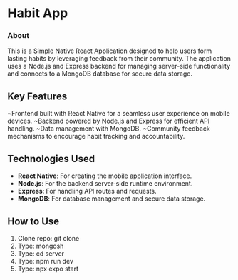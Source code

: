 # Habit App

### About

This is a Simple Native React Application designed to help users form lasting habits by leveraging feedback from their community. The application uses a Node.js and Express backend for managing server-side functionality and connects to a MongoDB database for secure data storage. 

## Key Features

~Frontend built with React Native for a seamless user experience on mobile devices.
~Backend powered by Node.js and Express for efficient API handling.
~Data management with MongoDB.
~Community feedback mechanisms to encourage habit tracking and accountability.

## Technologies Used

- **React Native**: For creating the mobile application interface.
- **Node.js**: For the backend server-side runtime environment.
- **Express**: For handling API routes and requests.
- **MongoDB**: For database management and secure data storage.

## How to Use

1. Clone repo: git clone <xxx>
2. Type: mongosh
3. Type: cd server
4. Type: npm run dev
5. Type: npx expo start